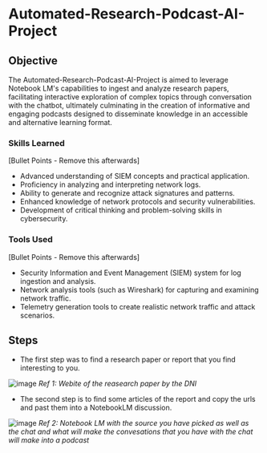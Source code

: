 # Automated-Research-Podcast-AI-Project

## Objective

The Automated-Research-Podcast-AI-Project is aimed to leverage Notebook LM's capabilities to ingest and analyze research papers, facilitating interactive exploration of complex topics through conversation with the chatbot, ultimately culminating in the creation of informative and engaging podcasts designed to disseminate knowledge in an accessible and alternative learning format.
### Skills Learned
[Bullet Points - Remove this afterwards]

- Advanced understanding of SIEM concepts and practical application.
- Proficiency in analyzing and interpreting network logs.
- Ability to generate and recognize attack signatures and patterns.
- Enhanced knowledge of network protocols and security vulnerabilities.
- Development of critical thinking and problem-solving skills in cybersecurity.

### Tools Used
[Bullet Points - Remove this afterwards]

- Security Information and Event Management (SIEM) system for log ingestion and analysis.
- Network analysis tools (such as Wireshark) for capturing and examining network traffic.
- Telemetry generation tools to create realistic network traffic and attack scenarios.

## Steps
- The first step was to find a research paper or report that you find interesting to you. 

 ![image](https://github.com/user-attachments/assets/a6ad40c7-4967-495f-8f4a-a2f0a5aacfe1)
 *Ref 1: Webite of the reasearch paper by the DNI*

- The second step is to find some articles of the report and copy the urls and past them into a NotebookLM discussion. 

 ![image](https://github.com/user-attachments/assets/4e90b548-93e7-4e0c-a64b-5a5125a4c74e)
 *Ref 2: Notebook LM with the source you have picked as well as the chat and what will make the convesations that you have with the chat will make into a podcast*
